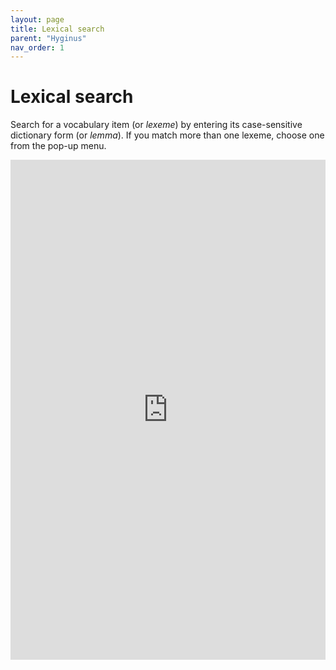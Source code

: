 ```yaml
---
layout: page
title: Lexical search
parent: "Hyginus"
nav_order: 1
---
```


# Lexical search

Search for a vocabulary item (or *lexeme*) by entering its case-sensitive dictionary form (or *lemma*).  If you match more than one lexeme, choose one from the pop-up menu.

<iframe width="100%" height="800" frameborder="0"
  src="https://observablehq.com/embed/@neelsmith/morphological-search-hyginus-fabulae?cell=viewof+term&cell=resultsheader&cell=viewof+lexChoice&cell=viewof+maxPassages&cell=results&cell=passages&cell=css"></iframe>
